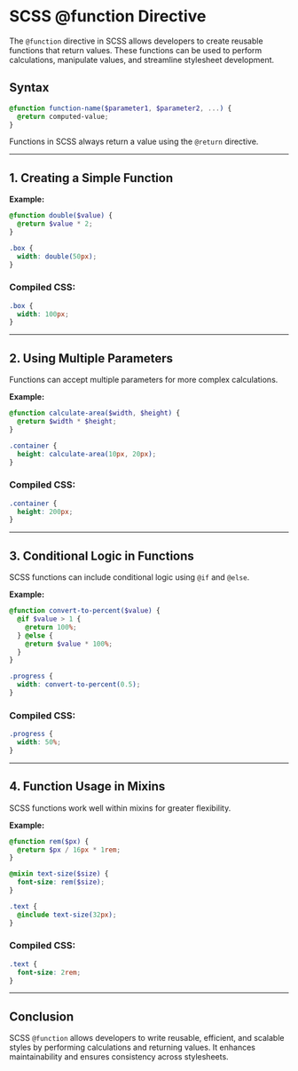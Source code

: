 # SCSS @function Directive

The `@function` directive in SCSS allows developers to create reusable functions that return values. These functions can be used to perform calculations, manipulate values, and streamline stylesheet development.

## Syntax
```scss
@function function-name($parameter1, $parameter2, ...) {
  @return computed-value;
}
```

Functions in SCSS always return a value using the `@return` directive.

---

## 1. Creating a Simple Function

**Example:**
```scss
@function double($value) {
  @return $value * 2;
}

.box {
  width: double(50px);
}
```

### Compiled CSS:
```css
.box {
  width: 100px;
}
```

---

## 2. Using Multiple Parameters
Functions can accept multiple parameters for more complex calculations.

**Example:**
```scss
@function calculate-area($width, $height) {
  @return $width * $height;
}

.container {
  height: calculate-area(10px, 20px);
}
```

### Compiled CSS:
```css
.container {
  height: 200px;
}
```

---

## 3. Conditional Logic in Functions
SCSS functions can include conditional logic using `@if` and `@else`.

**Example:**
```scss
@function convert-to-percent($value) {
  @if $value > 1 {
    @return 100%;
  } @else {
    @return $value * 100%;
  }
}

.progress {
  width: convert-to-percent(0.5);
}
```

### Compiled CSS:
```css
.progress {
  width: 50%;
}
```

---

## 4. Function Usage in Mixins
SCSS functions work well within mixins for greater flexibility.

**Example:**
```scss
@function rem($px) {
  @return $px / 16px * 1rem;
}

@mixin text-size($size) {
  font-size: rem($size);
}

.text {
  @include text-size(32px);
}
```

### Compiled CSS:
```css
.text {
  font-size: 2rem;
}
```

---

## Conclusion
SCSS `@function` allows developers to write reusable, efficient, and scalable styles by performing calculations and returning values. It enhances maintainability and ensures consistency across stylesheets.

